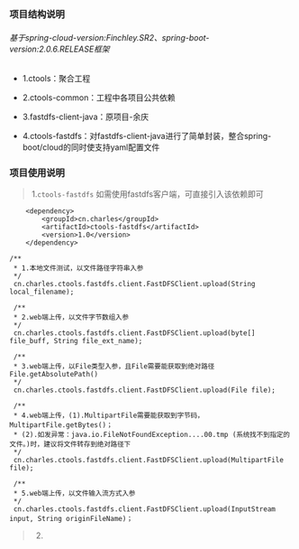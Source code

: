 
### 项目结构说明
###### 基于spring-cloud-version:Finchley.SR2、spring-boot-version:2.0.6.RELEASE框架

+ 1.ctools：聚合工程

+ 2.ctools-common：工程中各项目公共依赖

+ 3.fastdfs-client-java：原项目-余庆

+ 4.ctools-fastdfs：对fastdfs-client-java进行了简单封装，整合spring-boot/cloud的同时使支持yaml配置文件


### 项目使用说明
> 1.`ctools-fastdfs` 如需使用fastdfs客户端，可直接引入该依赖即可

```
    <dependency>
    	<groupId>cn.charles</groupId>
		<artifactId>ctools-fastdfs</artifactId>
		<version>1.0</version>
	</dependency>
```

	/**
	 * 1.本地文件测试，以文件路径字符串入参
	 */
	 cn.charles.ctools.fastdfs.client.FastDFSClient.upload(String local_filename);
	 
	 /**
	 * 2.web端上传，以文件字节数组入参
	 */
	 cn.charles.ctools.fastdfs.client.FastDFSClient.upload(byte[] file_buff, String file_ext_name);
	 
	 /**
	 * 3.web端上传，以File类型入参，且File需要能获取到绝对路径File.getAbsolutePath()
	 */
	 cn.charles.ctools.fastdfs.client.FastDFSClient.upload(File file);
	 
	 /**
	 * 4.web端上传，(1).MultipartFile需要能获取到字节码，MultipartFile.getBytes()；
	 * (2).如发异常：java.io.FileNotFoundException....00.tmp (系统找不到指定的文件。)时，建议将文件转存到绝对路径下
	 */
	 cn.charles.ctools.fastdfs.client.FastDFSClient.upload(MultipartFile file);
	 
	 /**
	 * 5.web端上传，以文件输入流方式入参
	 */
	 cn.charles.ctools.fastdfs.client.FastDFSClient.upload(InputStream input, String originFileName)；


> 2.

